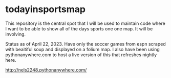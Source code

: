 # todayinsportsmap
This repository is the central spot that I will be used to maintain code where I want to be able to show
all of the days sports one one map.  It will be involving.

Status as of April 22, 2023.  Have only the soccer games from espn scraped with beaitiful soup and displayed
on a folium map.  I also have been using pythonanywhere.com to host a live version of this that refreshes nightly here.

http://nels2248.pythonanywhere.com/

